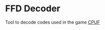 # FFD Decoder
Tool to decode codes used in the game [CPUF](https://www.roblox.com/games/6672922622/)
